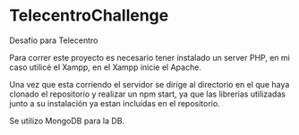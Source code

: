 # TelecentroChallenge
Desafío para Telecentro

Para correr este proyecto es necesario tener instalado un server PHP, en mi caso utilicé el Xampp, en el Xampp inicie el Apache. 

Una vez que esta corriendo el servidor se dirige al directorio en el que haya clonado el repositorio y realizar un npm start, ya que las librerias utilizadas junto a su instalación ya estan incluídas en el repositorio.

Se utilizo MongoDB para la DB.
